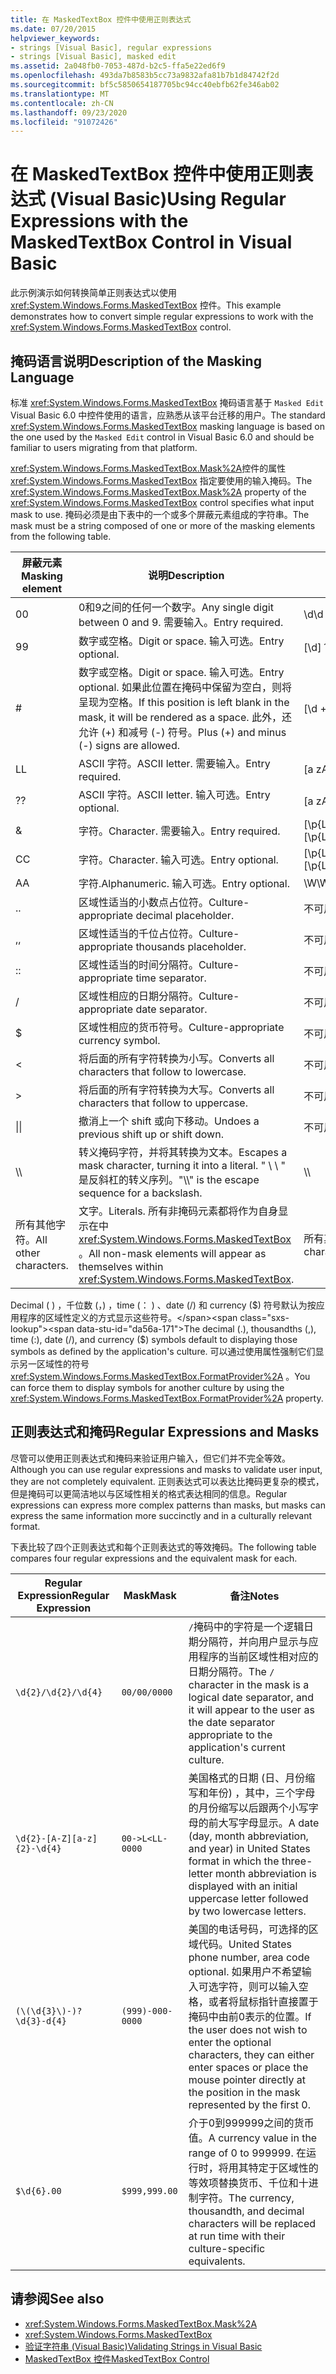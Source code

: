 ```yaml
---
title: 在 MaskedTextBox 控件中使用正则表达式
ms.date: 07/20/2015
helpviewer_keywords:
- strings [Visual Basic], regular expressions
- strings [Visual Basic], masked edit
ms.assetid: 2a048fb0-7053-487d-b2c5-ffa5e22ed6f9
ms.openlocfilehash: 493da7b8583b5cc73a9832afa81b7b1d84742f2d
ms.sourcegitcommit: bf5c5850654187705bc94cc40ebfb62fe346ab02
ms.translationtype: MT
ms.contentlocale: zh-CN
ms.lasthandoff: 09/23/2020
ms.locfileid: "91072426"
---
```

# <a name="using-regular-expressions-with-the-maskedtextbox-control-in-visual-basic"></a><span data-ttu-id="da56a-102">在 MaskedTextBox 控件中使用正则表达式 (Visual Basic)</span><span class="sxs-lookup"><span data-stu-id="da56a-102">Using Regular Expressions with the MaskedTextBox Control in Visual Basic</span></span>

<span data-ttu-id="da56a-103">此示例演示如何转换简单正则表达式以使用 <xref:System.Windows.Forms.MaskedTextBox> 控件。</span><span class="sxs-lookup"><span data-stu-id="da56a-103">This example demonstrates how to convert simple regular expressions to work with the <xref:System.Windows.Forms.MaskedTextBox> control.</span></span>  
  
## <a name="description-of-the-masking-language"></a><span data-ttu-id="da56a-104">掩码语言说明</span><span class="sxs-lookup"><span data-stu-id="da56a-104">Description of the Masking Language</span></span>  

 <span data-ttu-id="da56a-105">标准 <xref:System.Windows.Forms.MaskedTextBox> 掩码语言基于 `Masked Edit` Visual Basic 6.0 中控件使用的语言，应熟悉从该平台迁移的用户。</span><span class="sxs-lookup"><span data-stu-id="da56a-105">The standard <xref:System.Windows.Forms.MaskedTextBox> masking language is based on the one used by the `Masked Edit` control in Visual Basic 6.0 and should be familiar to users migrating from that platform.</span></span>  
  
 <span data-ttu-id="da56a-106"><xref:System.Windows.Forms.MaskedTextBox.Mask%2A>控件的属性 <xref:System.Windows.Forms.MaskedTextBox> 指定要使用的输入掩码。</span><span class="sxs-lookup"><span data-stu-id="da56a-106">The <xref:System.Windows.Forms.MaskedTextBox.Mask%2A> property of the <xref:System.Windows.Forms.MaskedTextBox> control specifies what input mask to use.</span></span> <span data-ttu-id="da56a-107">掩码必须是由下表中的一个或多个屏蔽元素组成的字符串。</span><span class="sxs-lookup"><span data-stu-id="da56a-107">The mask must be a string composed of one or more of the masking elements from the following table.</span></span>  
  
|<span data-ttu-id="da56a-108">屏蔽元素</span><span class="sxs-lookup"><span data-stu-id="da56a-108">Masking element</span></span>|<span data-ttu-id="da56a-109">说明</span><span class="sxs-lookup"><span data-stu-id="da56a-109">Description</span></span>|<span data-ttu-id="da56a-110">正则表达式元素</span><span class="sxs-lookup"><span data-stu-id="da56a-110">Regular expression element</span></span>|  
|---------------------|-----------------|--------------------------------|  
|<span data-ttu-id="da56a-111">0</span><span class="sxs-lookup"><span data-stu-id="da56a-111">0</span></span>|<span data-ttu-id="da56a-112">0和9之间的任何一个数字。</span><span class="sxs-lookup"><span data-stu-id="da56a-112">Any single digit between 0 and 9.</span></span> <span data-ttu-id="da56a-113">需要输入。</span><span class="sxs-lookup"><span data-stu-id="da56a-113">Entry required.</span></span>|<span data-ttu-id="da56a-114">\d</span><span class="sxs-lookup"><span data-stu-id="da56a-114">\d</span></span>|  
|<span data-ttu-id="da56a-115">9</span><span class="sxs-lookup"><span data-stu-id="da56a-115">9</span></span>|<span data-ttu-id="da56a-116">数字或空格。</span><span class="sxs-lookup"><span data-stu-id="da56a-116">Digit or space.</span></span> <span data-ttu-id="da56a-117">输入可选。</span><span class="sxs-lookup"><span data-stu-id="da56a-117">Entry optional.</span></span>|<span data-ttu-id="da56a-118">[\d]？</span><span class="sxs-lookup"><span data-stu-id="da56a-118">[ \d]?</span></span>|  
|#|<span data-ttu-id="da56a-119">数字或空格。</span><span class="sxs-lookup"><span data-stu-id="da56a-119">Digit or space.</span></span> <span data-ttu-id="da56a-120">输入可选。</span><span class="sxs-lookup"><span data-stu-id="da56a-120">Entry optional.</span></span> <span data-ttu-id="da56a-121">如果此位置在掩码中保留为空白，则将呈现为空格。</span><span class="sxs-lookup"><span data-stu-id="da56a-121">If this position is left blank in the mask, it will be rendered as a space.</span></span> <span data-ttu-id="da56a-122">此外，还允许 (+) 和减号 (-) 符号。</span><span class="sxs-lookup"><span data-stu-id="da56a-122">Plus (+) and minus (-) signs are allowed.</span></span>|<span data-ttu-id="da56a-123">[\d +-]？</span><span class="sxs-lookup"><span data-stu-id="da56a-123">[ \d+-]?</span></span>|  
|<span data-ttu-id="da56a-124">L</span><span class="sxs-lookup"><span data-stu-id="da56a-124">L</span></span>|<span data-ttu-id="da56a-125">ASCII 字符。</span><span class="sxs-lookup"><span data-stu-id="da56a-125">ASCII letter.</span></span> <span data-ttu-id="da56a-126">需要输入。</span><span class="sxs-lookup"><span data-stu-id="da56a-126">Entry required.</span></span>|<span data-ttu-id="da56a-127">[a zA-Z]</span><span class="sxs-lookup"><span data-stu-id="da56a-127">[a-zA-Z]</span></span>|  
|<span data-ttu-id="da56a-128">?</span><span class="sxs-lookup"><span data-stu-id="da56a-128">?</span></span>|<span data-ttu-id="da56a-129">ASCII 字符。</span><span class="sxs-lookup"><span data-stu-id="da56a-129">ASCII letter.</span></span> <span data-ttu-id="da56a-130">输入可选。</span><span class="sxs-lookup"><span data-stu-id="da56a-130">Entry optional.</span></span>|<span data-ttu-id="da56a-131">[a zA-Z]？</span><span class="sxs-lookup"><span data-stu-id="da56a-131">[a-zA-Z]?</span></span>|  
|&|<span data-ttu-id="da56a-132">字符。</span><span class="sxs-lookup"><span data-stu-id="da56a-132">Character.</span></span> <span data-ttu-id="da56a-133">需要输入。</span><span class="sxs-lookup"><span data-stu-id="da56a-133">Entry required.</span></span>|<span data-ttu-id="da56a-134">[\p{Ll}\p{Lu}\p{Lt}\p{Lm}\p{Lo}]</span><span class="sxs-lookup"><span data-stu-id="da56a-134">[\p{Ll}\p{Lu}\p{Lt}\p{Lm}\p{Lo}]</span></span>|  
|<span data-ttu-id="da56a-135">C</span><span class="sxs-lookup"><span data-stu-id="da56a-135">C</span></span>|<span data-ttu-id="da56a-136">字符。</span><span class="sxs-lookup"><span data-stu-id="da56a-136">Character.</span></span> <span data-ttu-id="da56a-137">输入可选。</span><span class="sxs-lookup"><span data-stu-id="da56a-137">Entry optional.</span></span>|<span data-ttu-id="da56a-138">[\p{Ll}\p{Lu}\p{Lt}\p{Lm}\p{Lo}]?</span><span class="sxs-lookup"><span data-stu-id="da56a-138">[\p{Ll}\p{Lu}\p{Lt}\p{Lm}\p{Lo}]?</span></span>|  
|<span data-ttu-id="da56a-139">A</span><span class="sxs-lookup"><span data-stu-id="da56a-139">A</span></span>|<span data-ttu-id="da56a-140">字符.</span><span class="sxs-lookup"><span data-stu-id="da56a-140">Alphanumeric.</span></span> <span data-ttu-id="da56a-141">输入可选。</span><span class="sxs-lookup"><span data-stu-id="da56a-141">Entry optional.</span></span>|<span data-ttu-id="da56a-142">\W</span><span class="sxs-lookup"><span data-stu-id="da56a-142">\W</span></span>|  
|<span data-ttu-id="da56a-143">.</span><span class="sxs-lookup"><span data-stu-id="da56a-143">.</span></span>|<span data-ttu-id="da56a-144">区域性适当的小数点占位符。</span><span class="sxs-lookup"><span data-stu-id="da56a-144">Culture-appropriate decimal placeholder.</span></span>|<span data-ttu-id="da56a-145">不可用。</span><span class="sxs-lookup"><span data-stu-id="da56a-145">Not available.</span></span>|  
|<span data-ttu-id="da56a-146">,</span><span class="sxs-lookup"><span data-stu-id="da56a-146">,</span></span>|<span data-ttu-id="da56a-147">区域性适当的千位占位符。</span><span class="sxs-lookup"><span data-stu-id="da56a-147">Culture-appropriate thousands placeholder.</span></span>|<span data-ttu-id="da56a-148">不可用。</span><span class="sxs-lookup"><span data-stu-id="da56a-148">Not available.</span></span>|  
|<span data-ttu-id="da56a-149">:</span><span class="sxs-lookup"><span data-stu-id="da56a-149">:</span></span>|<span data-ttu-id="da56a-150">区域性适当的时间分隔符。</span><span class="sxs-lookup"><span data-stu-id="da56a-150">Culture-appropriate time separator.</span></span>|<span data-ttu-id="da56a-151">不可用。</span><span class="sxs-lookup"><span data-stu-id="da56a-151">Not available.</span></span>|  
|/|<span data-ttu-id="da56a-152">区域性相应的日期分隔符。</span><span class="sxs-lookup"><span data-stu-id="da56a-152">Culture-appropriate date separator.</span></span>|<span data-ttu-id="da56a-153">不可用。</span><span class="sxs-lookup"><span data-stu-id="da56a-153">Not available.</span></span>|  
|$|<span data-ttu-id="da56a-154">区域性相应的货币符号。</span><span class="sxs-lookup"><span data-stu-id="da56a-154">Culture-appropriate currency symbol.</span></span>|<span data-ttu-id="da56a-155">不可用。</span><span class="sxs-lookup"><span data-stu-id="da56a-155">Not available.</span></span>|  
|\<|<span data-ttu-id="da56a-156">将后面的所有字符转换为小写。</span><span class="sxs-lookup"><span data-stu-id="da56a-156">Converts all characters that follow to lowercase.</span></span>|<span data-ttu-id="da56a-157">不可用。</span><span class="sxs-lookup"><span data-stu-id="da56a-157">Not available.</span></span>|  
|>|<span data-ttu-id="da56a-158">将后面的所有字符转换为大写。</span><span class="sxs-lookup"><span data-stu-id="da56a-158">Converts all characters that follow to uppercase.</span></span>|<span data-ttu-id="da56a-159">不可用。</span><span class="sxs-lookup"><span data-stu-id="da56a-159">Not available.</span></span>|  
|<span data-ttu-id="da56a-160">&#124;</span><span class="sxs-lookup"><span data-stu-id="da56a-160">&#124;</span></span>|<span data-ttu-id="da56a-161">撤消上一个 shift 或向下移动。</span><span class="sxs-lookup"><span data-stu-id="da56a-161">Undoes a previous shift up or shift down.</span></span>|<span data-ttu-id="da56a-162">不可用。</span><span class="sxs-lookup"><span data-stu-id="da56a-162">Not available.</span></span>|  
|<span data-ttu-id="da56a-163">&#92;</span><span class="sxs-lookup"><span data-stu-id="da56a-163">&#92;</span></span>|<span data-ttu-id="da56a-164">转义掩码字符，并将其转换为文本。</span><span class="sxs-lookup"><span data-stu-id="da56a-164">Escapes a mask character, turning it into a literal.</span></span> <span data-ttu-id="da56a-165">" \\ \\ " 是反斜杠的转义序列。</span><span class="sxs-lookup"><span data-stu-id="da56a-165">"\\\\" is the escape sequence for a backslash.</span></span>|<span data-ttu-id="da56a-166">&#92;</span><span class="sxs-lookup"><span data-stu-id="da56a-166">&#92;</span></span>|  
|<span data-ttu-id="da56a-167">所有其他字符。</span><span class="sxs-lookup"><span data-stu-id="da56a-167">All other characters.</span></span>|<span data-ttu-id="da56a-168">文字。</span><span class="sxs-lookup"><span data-stu-id="da56a-168">Literals.</span></span> <span data-ttu-id="da56a-169">所有非掩码元素都将作为自身显示在中 <xref:System.Windows.Forms.MaskedTextBox> 。</span><span class="sxs-lookup"><span data-stu-id="da56a-169">All non-mask elements will appear as themselves within <xref:System.Windows.Forms.MaskedTextBox>.</span></span>|<span data-ttu-id="da56a-170">所有其他字符。</span><span class="sxs-lookup"><span data-stu-id="da56a-170">All other characters.</span></span>|  
  
 <span data-ttu-id="da56a-171">Decimal ( ) ，千位数 (，) ，time (： ) 、date (/) 和 currency ($) 符号默认为按应用程序的区域性定义的方式显示这些符号。</span><span class="sxs-lookup"><span data-stu-id="da56a-171">The decimal (.), thousandths (,), time (:), date (/), and currency ($) symbols default to displaying those symbols as defined by the application's culture.</span></span> <span data-ttu-id="da56a-172">可以通过使用属性强制它们显示另一区域性的符号 <xref:System.Windows.Forms.MaskedTextBox.FormatProvider%2A> 。</span><span class="sxs-lookup"><span data-stu-id="da56a-172">You can force them to display symbols for another culture by using the <xref:System.Windows.Forms.MaskedTextBox.FormatProvider%2A> property.</span></span>  
  
## <a name="regular-expressions-and-masks"></a><span data-ttu-id="da56a-173">正则表达式和掩码</span><span class="sxs-lookup"><span data-stu-id="da56a-173">Regular Expressions and Masks</span></span>  

 <span data-ttu-id="da56a-174">尽管可以使用正则表达式和掩码来验证用户输入，但它们并不完全等效。</span><span class="sxs-lookup"><span data-stu-id="da56a-174">Although you can use regular expressions and masks to validate user input, they are not completely equivalent.</span></span> <span data-ttu-id="da56a-175">正则表达式可以表达比掩码更复杂的模式，但是掩码可以更简洁地以与区域性相关的格式表达相同的信息。</span><span class="sxs-lookup"><span data-stu-id="da56a-175">Regular expressions can express more complex patterns than masks, but masks can express the same information more succinctly and in a culturally relevant format.</span></span>  
  
 <span data-ttu-id="da56a-176">下表比较了四个正则表达式和每个正则表达式的等效掩码。</span><span class="sxs-lookup"><span data-stu-id="da56a-176">The following table compares four regular expressions and the equivalent mask for each.</span></span>  
  
|<span data-ttu-id="da56a-177">Regular Expression</span><span class="sxs-lookup"><span data-stu-id="da56a-177">Regular Expression</span></span>|<span data-ttu-id="da56a-178">Mask</span><span class="sxs-lookup"><span data-stu-id="da56a-178">Mask</span></span>|<span data-ttu-id="da56a-179">备注</span><span class="sxs-lookup"><span data-stu-id="da56a-179">Notes</span></span>|  
|------------------------|----------|-----------|  
|`\d{2}/\d{2}/\d{4}`|`00/00/0000`|<span data-ttu-id="da56a-180">`/`掩码中的字符是一个逻辑日期分隔符，并向用户显示与应用程序的当前区域性相对应的日期分隔符。</span><span class="sxs-lookup"><span data-stu-id="da56a-180">The `/` character in the mask is a logical date separator, and it will appear to the user as the date separator appropriate to the application's current culture.</span></span>|  
|`\d{2}-[A-Z][a-z]{2}-\d{4}`|`00->L<LL-0000`|<span data-ttu-id="da56a-181">美国格式的日期 (日、月份缩写和年份) ，其中，三个字母的月份缩写以后跟两个小写字母的前大写字母显示。</span><span class="sxs-lookup"><span data-stu-id="da56a-181">A date (day, month abbreviation, and year) in United States format in which the three-letter month abbreviation is displayed with an initial uppercase letter followed by two lowercase letters.</span></span>|  
|`(\(\d{3}\)-)?\d{3}-d{4}`|`(999)-000-0000`|<span data-ttu-id="da56a-182">美国的电话号码，可选择的区域代码。</span><span class="sxs-lookup"><span data-stu-id="da56a-182">United States phone number, area code optional.</span></span> <span data-ttu-id="da56a-183">如果用户不希望输入可选字符，则可以输入空格，或者将鼠标指针直接置于掩码中由前0表示的位置。</span><span class="sxs-lookup"><span data-stu-id="da56a-183">If the user does not wish to enter the optional characters, they can either enter spaces or place the mouse pointer directly at the position in the mask represented by the first 0.</span></span>|  
|`$\d{6}.00`|`$999,999.00`|<span data-ttu-id="da56a-184">介于0到999999之间的货币值。</span><span class="sxs-lookup"><span data-stu-id="da56a-184">A currency value in the range of 0 to 999999.</span></span> <span data-ttu-id="da56a-185">在运行时，将用其特定于区域性的等效项替换货币、千位和十进制字符。</span><span class="sxs-lookup"><span data-stu-id="da56a-185">The currency, thousandth, and decimal characters will be replaced at run time with their culture-specific equivalents.</span></span>|  
  
## <a name="see-also"></a><span data-ttu-id="da56a-186">请参阅</span><span class="sxs-lookup"><span data-stu-id="da56a-186">See also</span></span>

- <xref:System.Windows.Forms.MaskedTextBox.Mask%2A>
- <xref:System.Windows.Forms.MaskedTextBox>
- [<span data-ttu-id="da56a-187">验证字符串 (Visual Basic)</span><span class="sxs-lookup"><span data-stu-id="da56a-187">Validating Strings in Visual Basic</span></span>](validating-strings.md)
- [<span data-ttu-id="da56a-188">MaskedTextBox 控件</span><span class="sxs-lookup"><span data-stu-id="da56a-188">MaskedTextBox Control</span></span>](/dotnet/desktop/winforms/controls/maskedtextbox-control-windows-forms)
